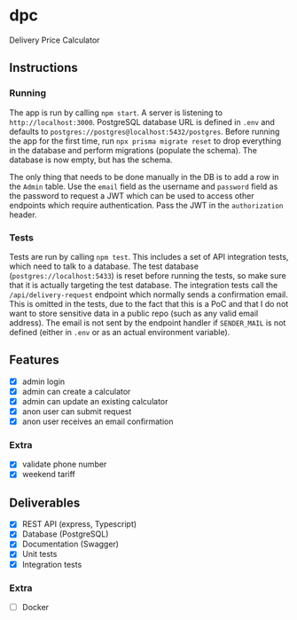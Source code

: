 # dpc
Delivery Price Calculator

## Instructions

### Running

The app is run by calling `npm start`. A server is listening to `http://localhost:3000`.
PostgreSQL database URL is defined in `.env` and defaults to `postgres://postgres@localhost:5432/postgres`.
Before running the app for the first time, run `npx prisma migrate reset` to drop everything in the database and perform migrations (populate the schema).
The database is now empty, but has the schema.

The only thing that needs to be done manually in the DB is to add a row in the `Admin` table.
Use the `email` field as the username and `password` field as the password to request a JWT which can be used to access other endpoints which require authentication.
Pass the JWT in the `authorization` header.

### Tests

Tests are run by calling `npm test`. This includes a set of API integration tests, which need to talk to a database.
The test database (`postgres://localhost:5433`) is reset before running the tests, so make sure that it is actually targeting the test database.
The integration tests call the `/api/delivery-request` endpoint which normally sends a confirmation email. This is omitted in the tests, due to the fact that this is a PoC and that I do not want to store sensitive data in a public repo (such as any valid email address).
The email is not sent by the endpoint handler if `SENDER_MAIL` is not defined (either in `.env` or as an actual environment variable).

## Features

- [x] admin login
- [x] admin can create a calculator
- [x] admin can update an existing calculator
- [x] anon user can submit request
- [x] anon user receives an email confirmation

### Extra

- [x] validate phone number
- [x] weekend tariff

## Deliverables

- [x] REST API (express, Typescript)
- [x] Database (PostgreSQL)
- [x] Documentation (Swagger)
- [x] Unit tests
- [x] Integration tests

### Extra

- [ ] Docker

